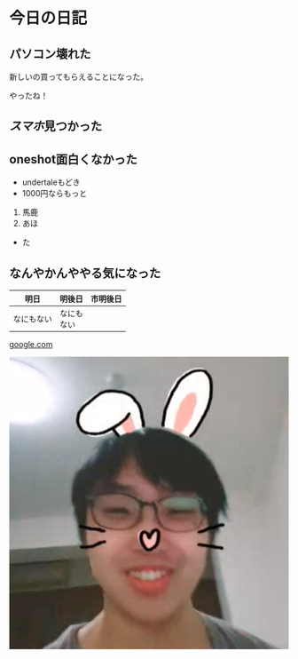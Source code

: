 # 今日の日記
## パソコン壊れた
新しいの買ってもらえることになった。

やったね！
## *スマホ*見つかった
## **oneshot**面白くなかった
- undertaleもどき
- 1000円ならもっと
1. 馬鹿
1. あほ
- た

## なんやかんややる気になった
|明日|明後日|市明後日
|--|--|--
|なにもない|なにも<br>ない

[google.com](URL)

![ないとき](yama.png)


